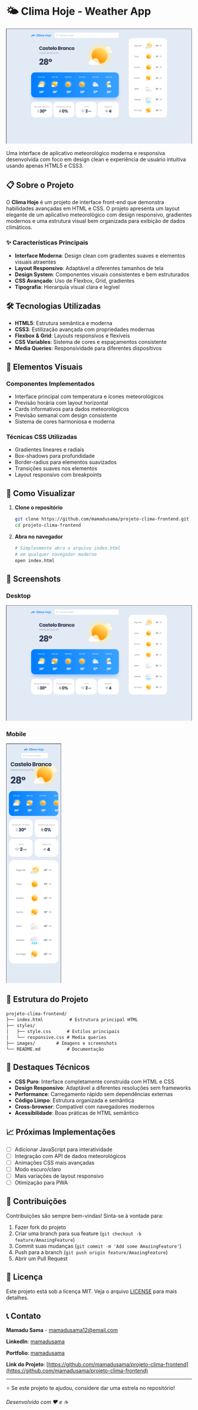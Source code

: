 # 🌤️ Clima Hoje - Weather App

![Weather App Preview](./desktop-view.png)

Uma interface de aplicativo meteorológico moderna e responsiva desenvolvida com foco em design clean e experiência de usuário intuitiva usando apenas HTML5 e CSS3.

## 📋 Sobre o Projeto

O **Clima Hoje** é um projeto de interface front-end que demonstra habilidades avançadas em HTML e CSS. O projeto apresenta um layout elegante de um aplicativo meteorológico com design responsivo, gradientes modernos e uma estrutura visual bem organizada para exibição de dados climáticos.

### ✨ Características Principais

- **Interface Moderna**: Design clean com gradientes suaves e elementos visuais atraentes
- **Layout Responsivo**: Adaptável a diferentes tamanhos de tela
- **Design System**: Componentes visuais consistentes e bem estruturados
- **CSS Avançado**: Uso de Flexbox, Grid, gradientes
- **Tipografia**: Hierarquia visual clara e legível

## 🛠️ Tecnologias Utilizadas

- **HTML5**: Estrutura semântica e moderna
- **CSS3**: Estilização avançada com propriedades modernas
- **Flexbox & Grid**: Layouts responsivos e flexíveis
- **CSS Variables**: Sistema de cores e espaçamentos consistente
- **Media Queries**: Responsividade para diferentes dispositivos

## 📱 Elementos Visuais

### Componentes Implementados

- Interface principal com temperatura e ícones meteorológicos
- Previsão horária com layout horizontal
- Cards informativos para dados meteorológicos
- Previsão semanal com design consistente
- Sistema de cores harmoniosa e moderna

### Técnicas CSS Utilizadas

- Gradientes lineares e radiais
- Box-shadows para profundidade
- Border-radius para elementos suavizados
- Transições suaves nos elementos
- Layout responsivo com breakpoints

## 🚀 Como Visualizar

1. **Clone o repositório**

   ```bash
   git clone https://github.com/mamadusama/projeto-clima-frontend.git
   cd projeto-clima-frontend
   ```

2. **Abra no navegador**

   ```bash
   # Simplesmente abra o arquivo index.html
   # em qualquer navegador moderno
   open index.html
   ```

## 📸 Screenshots

### Desktop

![Desktop View](./desktop-view.png)

### Mobile

![Mobile View](./mobile-view.png)

## 🔧 Estrutura do Projeto

```
projeto-clima-frontend/
├── index.html          # Estrutura principal HTML
├── styles/
│   ├── style.css      # Estilos principais
│   └── responsive.css # Media queries
├── images/        # Imagens e screenshots
└── README.md          # Documentação
```

## 🌟 Destaques Técnicos

- **CSS Puro**: Interface completamente construída com HTML e CSS
- **Design Responsivo**: Adaptável a diferentes resoluções sem frameworks
- **Performance**: Carregamento rápido sem dependências externas
- **Código Limpo**: Estrutura organizada e semântica
- **Cross-browser**: Compatível com navegadores modernos
- **Acessibilidade**: Boas práticas de HTML semântico

## 📈 Próximas Implementações

- [ ] Adicionar JavaScript para interatividade
- [ ] Integração com API de dados meteorológicos
- [ ] Animações CSS mais avançadas
- [ ] Modo escuro/claro
- [ ] Mais variações de layout responsivo
- [ ] Otimização para PWA

## 🤝 Contribuições

Contribuições são sempre bem-vindas! Sinta-se à vontade para:

1. Fazer fork do projeto
2. Criar uma branch para sua feature (`git checkout -b feature/AmazingFeature`)
3. Commit suas mudanças (`git commit -m 'Add some AmazingFeature'`)
4. Push para a branch (`git push origin feature/AmazingFeature`)
5. Abrir um Pull Request

## 📝 Licença

Este projeto está sob a licença MIT. Veja o arquivo [LICENSE](LICENSE) para mais detalhes.

## 📞 Contato

**Mamadu Sama** - [mamadusama12@email.com](mailto:seu-email@email.com)

**LinkedIn**: [mamadusama](https://linkedin.com/in/mamadusama)

**Portfolio**: [mamadusama](https://mamadusama.com)

**Link do Projeto**: [https://github.com/mamadusama/projeto-clima-frontend](https://github.com/mamadusama/projeto-clima-frontend)

---

⭐ Se este projeto te ajudou, considere dar uma estrela no repositório!

_Desenvolvido com ❤️ e ☕_
